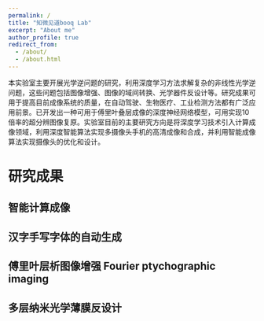 ```yaml
---
permalink: /
title: "知微见道booq Lab"
excerpt: "About me"
author_profile: true
redirect_from: 
  - /about/
  - /about.html
---
```


本实验室主要开展光学逆问题的研究，利用深度学习方法求解复杂的非线性光学逆问题，这些问题包括图像增强、图像的域间转换、光学器件反设计等。研究成果可用于提高目前成像系统的质量，在自动驾驶、生物医疗、工业检测方法都有广泛应用前景。已开发出一种可用于傅里叶叠层成像的深度神经网络模型，可用实现10倍率的超分辨图像复原。实验室目前的主要研究方向是将深度学习技术引入计算成像领域，利用深度智能算法实现多摄像头手机的高清成像和合成，并利用智能成像算法实现摄像头的优化和设计。

# 研究成果


## 智能计算成像

## 汉字手写字体的自动生成

## 傅里叶层析图像增强 Fourier ptychographic imaging

## 多层纳米光学薄膜反设计

